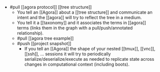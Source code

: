 - #pull [[agora protocol]] [[tree structure]]
  - You tell an [[Agora]] about a [[tree structure]] and communicate an intent and the [[agora]] will try to reflect the tree in a medium.
  - You tell it a [[taxonomy]] and it associates the terms in [[agora]] terms (links them in the graph with a pull/push/annotated relationship).
  - #pull [[agora tree example]]
  - #push [[project snapshot]]
    - If you tell an [[Agora]] the shape of your nested [[tmux]], [[vnc]], [[ssh]], ... sessions it will try to periodically serialize/deserialize/execute as needed to replicate state across changes in computational context (including boots).
 

